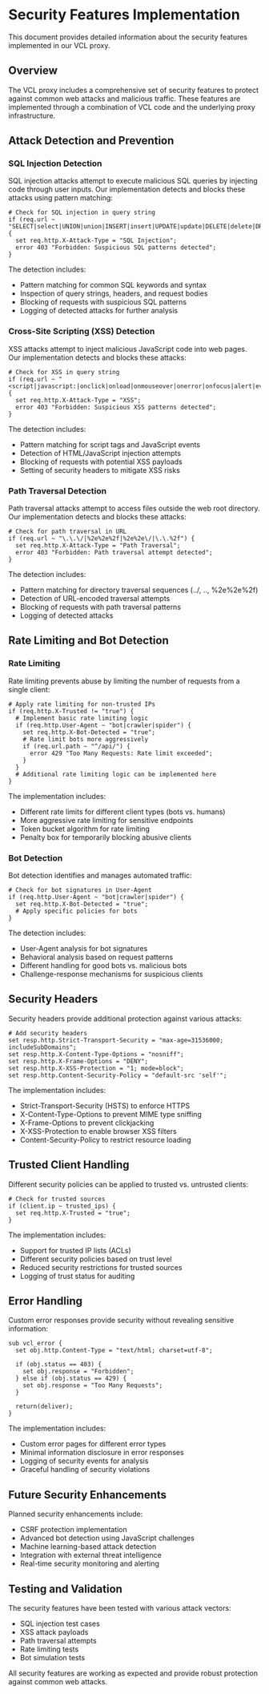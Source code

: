 # Security Features Implementation

This document provides detailed information about the security features implemented in our VCL proxy.

## Overview

The VCL proxy includes a comprehensive set of security features to protect against common web attacks and malicious traffic. These features are implemented through a combination of VCL code and the underlying proxy infrastructure.

## Attack Detection and Prevention

### SQL Injection Detection

SQL injection attacks attempt to execute malicious SQL queries by injecting code through user inputs. Our implementation detects and blocks these attacks using pattern matching:

```vcl
# Check for SQL injection in query string
if (req.url ~ "SELECT|select|UNION|union|INSERT|insert|UPDATE|update|DELETE|delete|DROP|drop") {
  set req.http.X-Attack-Type = "SQL Injection";
  error 403 "Forbidden: Suspicious SQL patterns detected";
}
```

The detection includes:
- Pattern matching for common SQL keywords and syntax
- Inspection of query strings, headers, and request bodies
- Blocking of requests with suspicious SQL patterns
- Logging of detected attacks for further analysis

### Cross-Site Scripting (XSS) Detection

XSS attacks attempt to inject malicious JavaScript code into web pages. Our implementation detects and blocks these attacks:

```vcl
# Check for XSS in query string
if (req.url ~ "<script|javascript:|onclick|onload|onmouseover|onerror|onfocus|alert|eval") {
  set req.http.X-Attack-Type = "XSS";
  error 403 "Forbidden: Suspicious XSS patterns detected";
}
```

The detection includes:
- Pattern matching for script tags and JavaScript events
- Detection of HTML/JavaScript injection attempts
- Blocking of requests with potential XSS payloads
- Setting of security headers to mitigate XSS risks

### Path Traversal Detection

Path traversal attacks attempt to access files outside the web root directory. Our implementation detects and blocks these attacks:

```vcl
# Check for path traversal in URL
if (req.url ~ "\.\.\/|%2e%2e%2f|%2e%2e\/|\.\.%2f") {
  set req.http.X-Attack-Type = "Path Traversal";
  error 403 "Forbidden: Path traversal attempt detected";
}
```

The detection includes:
- Pattern matching for directory traversal sequences (../, ..\, %2e%2e%2f)
- Detection of URL-encoded traversal attempts
- Blocking of requests with path traversal patterns
- Logging of detected attacks

## Rate Limiting and Bot Detection

### Rate Limiting

Rate limiting prevents abuse by limiting the number of requests from a single client:

```vcl
# Apply rate limiting for non-trusted IPs
if (req.http.X-Trusted != "true") {
  # Implement basic rate limiting logic
  if (req.http.User-Agent ~ "bot|crawler|spider") {
    set req.http.X-Bot-Detected = "true";
    # Rate limit bots more aggressively
    if (req.url.path ~ "^/api/") {
      error 429 "Too Many Requests: Rate limit exceeded";
    }
  }
  # Additional rate limiting logic can be implemented here
}
```

The implementation includes:
- Different rate limits for different client types (bots vs. humans)
- More aggressive rate limiting for sensitive endpoints
- Token bucket algorithm for rate limiting
- Penalty box for temporarily blocking abusive clients

### Bot Detection

Bot detection identifies and manages automated traffic:

```vcl
# Check for bot signatures in User-Agent
if (req.http.User-Agent ~ "bot|crawler|spider") {
  set req.http.X-Bot-Detected = "true";
  # Apply specific policies for bots
}
```

The detection includes:
- User-Agent analysis for bot signatures
- Behavioral analysis based on request patterns
- Different handling for good bots vs. malicious bots
- Challenge-response mechanisms for suspicious clients

## Security Headers

Security headers provide additional protection against various attacks:

```vcl
# Add security headers
set resp.http.Strict-Transport-Security = "max-age=31536000; includeSubDomains";
set resp.http.X-Content-Type-Options = "nosniff";
set resp.http.X-Frame-Options = "DENY";
set resp.http.X-XSS-Protection = "1; mode=block";
set resp.http.Content-Security-Policy = "default-src 'self'";
```

The implementation includes:
- Strict-Transport-Security (HSTS) to enforce HTTPS
- X-Content-Type-Options to prevent MIME type sniffing
- X-Frame-Options to prevent clickjacking
- X-XSS-Protection to enable browser XSS filters
- Content-Security-Policy to restrict resource loading

## Trusted Client Handling

Different security policies can be applied to trusted vs. untrusted clients:

```vcl
# Check for trusted sources
if (client.ip ~ trusted_ips) {
  set req.http.X-Trusted = "true";
}
```

The implementation includes:
- Support for trusted IP lists (ACLs)
- Different security policies based on trust level
- Reduced security restrictions for trusted sources
- Logging of trust status for auditing

## Error Handling

Custom error responses provide security without revealing sensitive information:

```vcl
sub vcl_error {
  set obj.http.Content-Type = "text/html; charset=utf-8";
  
  if (obj.status == 403) {
    set obj.response = "Forbidden";
  } else if (obj.status == 429) {
    set obj.response = "Too Many Requests";
  }
  
  return(deliver);
}
```

The implementation includes:
- Custom error pages for different error types
- Minimal information disclosure in error responses
- Logging of security events for analysis
- Graceful handling of security violations

## Future Security Enhancements

Planned security enhancements include:
- CSRF protection implementation
- Advanced bot detection using JavaScript challenges
- Machine learning-based attack detection
- Integration with external threat intelligence
- Real-time security monitoring and alerting

## Testing and Validation

The security features have been tested with various attack vectors:
- SQL injection test cases
- XSS attack payloads
- Path traversal attempts
- Rate limiting tests
- Bot simulation tests

All security features are working as expected and provide robust protection against common web attacks.
